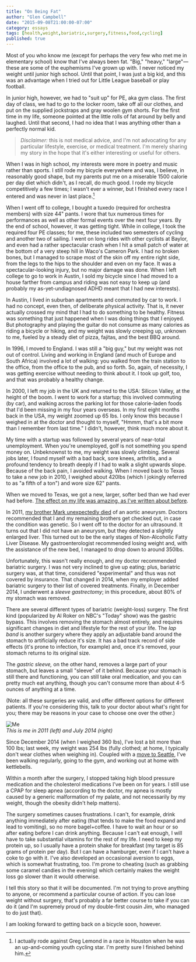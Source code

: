 ```yaml
---
title: "On Being Fat"
author: "Glen Campbell"
date: "2015-09-08T21:00:00-07:00"
category: essays
tags: [health,weight,bariatric,surgery,fitness,food,cycling]
published: true
---
```

Most of you who know me (except for perhaps the very few who met me
in elementary school) know that I've always been fat. "Big," "heavy,"
"large"&mdash;these are some of the euphemisms I've grown up with.
I never noticed my weight until junior high school.
Until that point, I was just a big kid, and this was an advantage
when I tried out for Little League baseball or play football. 

In junior high, however, we had to "suit up" for PE, aka gym class. 
The first day of class, we had to go to the locker room,
take off all our clothes, and put on the supplied jockstraps and gray
woolen gym shorts. For the first time in my life, someone pointed
at the little rolls of fat around by belly and laughed. Until that
second, I had no idea that I was anything other than a 
perfectly normal kid. 

> *Disclaimer:* this is not medical advice, and I'm not advocating for
> any particular lifestyle, exercise, or medical treatment. 
> I'm merely sharing my story in the hope that it's either
> interesting or useful for others. 

When I was in high school, my interests were more in poetry and music
rather than sports. I still rode my bicycle everywhere and was, I believe,
in reasonably good shape, but my parents put me on a miserable 1500 calorie
per day diet which didn't, as I recall, do much good.
I rode my bicycle competitively a few times; I wasn't ever a winner, but
I finished every race I entered and was never in last place.[^1]

When I went off to college, I bought a tuxedo (required for orchestra members)
with size 44" pants. I wore that tux numerous times for performances as well
as other formal events over the next four years. By the end of school, however,
it was getting tight. While in college, I took the required four PE classes;
for me, these included two semesters of cycling and another two of sailing.
I went on long rides with other cyclists at Baylor, and even had a 
rather spectacular crash when I hit a small patch of water at the bottom
of a very steep hill in Waco's Cameron Park. I had no broken bones, but 
I managed to scrape most of the skin off my entire right side, from the legs
to the hips to the shoulder and even on my face. 
It was a spectacular-looking injury, but no major damage was done. 
When I left college to go to work in Austin, I sold my bicycle since
I had moved to a house farther from campus and riding was not easy to
keep up (and probably my as-yet-undiagnosed ADHD meant that I had new
interests).

In Austin, I lived in suburban apartments and commuted by car to work. 
I had no concept, even then, of deliberate physical activity. That is, 
it never actually crossed my mind that I had to do something to be
healthy. Fitness was something that just happened when I was doing 
things that I enjoyed. But photography and playing the guitar do not
consume as many calories as riding a bicycle or hiking, and my weight 
was slowly creeping up, unknown to me, fueled by a steady diet of pizza,
fajitas, and the best BBQ around.

In 1996, I moved to England. I was still a "big guy," but my weight was
not out of control. 
Living and working in England (and much of Europe and South Africa)
involved a lot of walking: you walked from the train station to the office,
from the office to the pub, and so forth. So, again, of necessity, I was
getting exercise without needing to think about it. 
I took up golf, too, and that was probably a healthy change. 

In 2000, I left my job in the UK and returned to the USA: Silicon Valley,
at the height of the boom. I went to work for a startup; this involved
commuting (by car), and walking across the parking lot for those
calorie-laden foods that I'd been missing in my four years overseas. 
In my first eight months back in the USA, my weight zoomed up 65 lbs. 
I only know this because I weighed in at the doctor and thought
to myself, "Hmmm, that's a bit more than I remember from last time." 
I didn't, however, think much more about it. 

My time with a startup was followed by several years of near-total
unemployment. When you're unemployed, golf is not something you
spend money on. Unbeknownst to me, my weight was slowly climbing. 
Several jobs later, I found myself with a bad back, sore knees, 
arthritis, and a profound tendency to breath deeply if I had to walk
a slight upwards slope. Because of the back pain, I avoided walking. 
When I moved back to Texas to take a new job in 2010, I weighed 
about 420lbs (which I jokingly referred to as
"a fifth of a ton") and wore size 62" pants.

When we moved to Texas, we got a new, larger, softer bed than we
had ever had before.
[The effect on my life was amazing, as I've written about 
before](http://glencampbell.co/essays/a-good-nights-sleep.html).

In 2011, [my brother Mark unexpectedly
died](http://glencampbell.co/essays/goodbye-bro.html) 
of an aortic aneurysm. Doctors recommended that I and my
remaining brothers get checked out, in case the condition was
genetic. So I went off to the doctor for an ultrasound. 
It turns out that I did not have an aneurysm, but they 
detected a slightly enlarged liver. This turned out to be
the early stages of Non-Alcoholic Fatty Liver Disease.
My gastroenterologist recommended losing weight and, 
with the assistance of the new bed, I managed to drop down 
to around 350lbs. 

Unfortunately, this wasn't really enough, and my doctor
recommended bariatric surgery. I was not very inclined to give up
eating; plus, bariatric surgery was, at that time, considered
"experimental" and thus was not covered by insurance. 
That changed in 2014, when my employer added bariatric surgery
to their list of covered treatments. Finally, in December 2014,
I underwent a *sleeve gastrectomy*; in this procedure, about
80% of my stomach was removed.

There are several different types of bariatric (weight-loss)
surgery. The first kind (popularized by Al Roker on NBC's "Today" show)
was the gastric bypass. This involves removing the stomach almost entirely,
and requires significant changes in diet and lifestyle for the 
rest of your life. The *lap band* is another surgery where they
apply an adjustable band around the stomach to artificially reduce
it's size. It has a bad track record of side effects (it's prone to
infection, for example) and, once it's removed, your stomach returns to
its original size. 

The *gastric sleeve,* on the other hand, removes a large part of your 
stomach, but leaves a small "sleeve" of it behind. Because your stomach
is still there and functioning, you can still take oral medication, and
you can pretty much eat anything, though you can't consume more than about
4-5 ounces of anything at a time. 

(Note: all these surgeries are valid, and offer different options
for different patients. If you're considering this, talk to your
doctor about what's right for you; there may be reasons in your 
case to choose one over the other.)

![Me](//cdn.broadpool.com/BeforeAfter.jpg "This are me")  
*This is me in 2011 (left) and July 2014 (right)*

Since December 2014 (when I weighed 360 lbs), 
I've lost a bit more than 100 lbs; last week, 
my weight was 254 lbs (fully clothed; at home, I typically don't 
wear clothes when weighing in). Coupled with a 
[move to Seattle](http://glencampbell.co/essays/amazon.html), 
I've been walking regularly, going to the gym, and working 
out at home with kettlebells. 

Within a month after the surgery, I stopped taking high blood pressure
medication and the cholesterol medications I've been on for years. 
I still use a CPAP for sleep apnea (according to the doctor, my
apnea is mostly caused by a generic malformation of my palate, and 
not necessarily by my weight, though the obesity didn't help matters). 

The surgery sometimes causes frustrations. I can't, for example, drink
anything immediately after eating (that tends to make the food expand
and lead to vomiting), so no more bagel+coffee. I have to wait an hour
or so after eating before I can drink anything. Because I can't eat
enough, I will have to take substantial vitamins for the rest of
my life. I need to keep my protein up, so I usually have a protein
shake for breakfast (my target is 85 grams of protein per day).
But I can have a hamburger, even if I can't have a coke to go with it.
I've also developed an occasional aversion to eggs, which is 
somewhat frustrating, too. I'm prone to cheating (such as grabbing 
some caramel candies in the evening) which certainly makes the 
weight loss go slower than it would otherwise.

I tell this story so that it will be documented. I'm not trying to 
prove anything to anyone, or recommend a particular course of action.
If you can lose weight without surgery, that's probably a far better course
to take if you can do it (and I'm supremely proud of my double-first cousin
Jim, who managed to do just that).

I am looking forward to getting back on a bicycle soon, however. 


[^1]: I actually rode against Greg Lemond in a race in Houston when he
      was an up-and-coming youth cycling star. I'm pretty sure I finished 
      behind him.